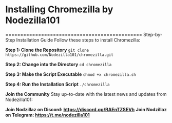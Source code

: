 # Installing Chromezilla by Nodezilla101
==============================================
Step-by-Step Installation Guide
Follow these steps to install Chromezilla:

**Step 1: Clone the Repository**
```git clone https://github.com/Nodezilla101/chromezilla.git```

**Step 2: Change into the Directory**
```cd chromezilla```

**Step 3: Make the Script Executable**
```chmod +x chromezilla.sh```

**Step 4: Run the Installation Script**
```./chromezilla```

**Join the Community**
Stay up-to-date with the latest news and updates from Nodezilla101:

**Join Nodzillaz on Discord: https://discord.gg/RAEnTZSEVh**
**Join Nodzillaz on Telegram: https://t.me/nodezilla101**
